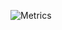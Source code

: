 ![Metrics](https://metrics.lecoq.io/xSehrMotiviert?template=classic&lines=1&repositories=1&languages=1&tweets=1&repositories=100&repositories.batch=100&repositories.forks=false&repositories.affiliations=owner&languages.ignored=html%2C%20css&languages.limit=8&languages.threshold=0%25&languages.colors=github&languages.aliases=javascript&languages.sections=most-used&languages.indepth=false&languages.analysis.timeout=15&languages.categories=markup%2C%20programming&languages.recent.categories=markup%2C%20programming&languages.recent.load=300&languages.recent.days=14&tweets.attachments=false&tweets.limit=2&tweets.user=.user.twitter&config.timezone=Europe%2FBerlin&config.display=columns)
